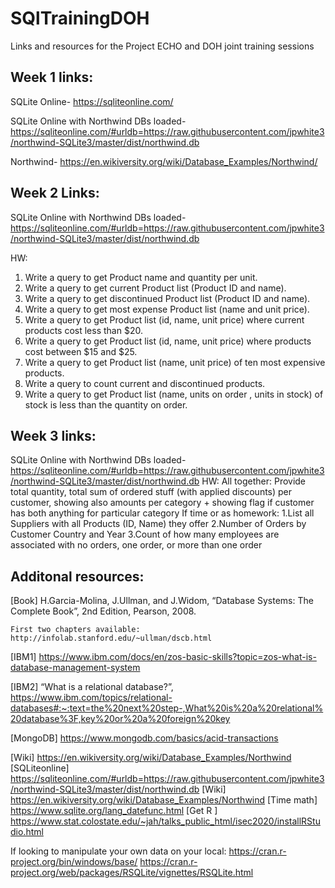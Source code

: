 # SQlTrainingDOH
Links and resources for the Project ECHO and DOH joint training sessions

## Week 1 links:

SQLite Online- https://sqliteonline.com/

SQLite Online with Northwind DBs loaded- https://sqliteonline.com/#urldb=https://raw.githubusercontent.com/jpwhite3/northwind-SQLite3/master/dist/northwind.db

Northwind- https://en.wikiversity.org/wiki/Database_Examples/Northwind/

## Week 2 Links:

SQLite Online with Northwind DBs loaded- https://sqliteonline.com/#urldb=https://raw.githubusercontent.com/jpwhite3/northwind-SQLite3/master/dist/northwind.db

HW:
1. Write a query to get Product name and quantity per unit.
2. Write a query to get current Product list (Product ID and name).
3. Write a query to get discontinued Product list (Product ID and name).
4. Write a query to get most expense Product list (name and unit price).
5. Write a query to get Product list (id, name, unit price) where current products cost less than $20.
6. Write a query to get Product list (id, name, unit price) where products cost between $15 and $25.
7. Write a query to get Product list (name, unit price) of ten most expensive products.
8. Write a query to count current and discontinued products.
9. Write a query to get Product list (name, units on order , units in stock) of stock is less than the quantity on order.

## Week 3 links:
SQLite Online with Northwind DBs loaded- https://sqliteonline.com/#urldb=https://raw.githubusercontent.com/jpwhite3/northwind-SQLite3/master/dist/northwind.db
HW:
All together: Provide total quantity, total sum of ordered stuff (with applied discounts) per customer, showing also amounts per category + showing flag if customer has both anything for particular category
If time or as homework:
1.List all Suppliers with all Products (ID, Name) they offer
2.Number of Orders by Customer Country and Year
3.Count of how many employees are associated with no orders, one order, or more than one order


## Additonal resources:

[Book] H.Garcia-Molina, J.Ullman, and J.Widom, “Database Systems: The Complete Book”, 2nd Edition, Pearson, 2008.

	First two chapters available: http://infolab.stanford.edu/~ullman/dscb.html
 
 [IBM1] https://www.ibm.com/docs/en/zos-basic-skills?topic=zos-what-is-database-management-system
 
[IBM2] “What is a relational database?”, 
https://www.ibm.com/topics/relational-databases#:~:text=the%20next%20step-,What%20is%20a%20relational%20database%3F,key%20or%20a%20foreign%20key

[MongoDB] https://www.mongodb.com/basics/acid-transactions

[Wiki] https://en.wikiversity.org/wiki/Database_Examples/Northwind
[SQLiteonline] https://sqliteonline.com/#urldb=https://raw.githubusercontent.com/jpwhite3/northwind-SQLite3/master/dist/northwind.db
[Wiki] https://en.wikiversity.org/wiki/Database_Examples/Northwind
[Time math] https://www.sqlite.org/lang_datefunc.html
[Get R ] https://www.stat.colostate.edu/~jah/talks_public_html/isec2020/installRStudio.html




If looking to manipulate your own data on your local: 
https://cran.r-project.org/bin/windows/base/
https://cran.r-project.org/web/packages/RSQLite/vignettes/RSQLite.html
